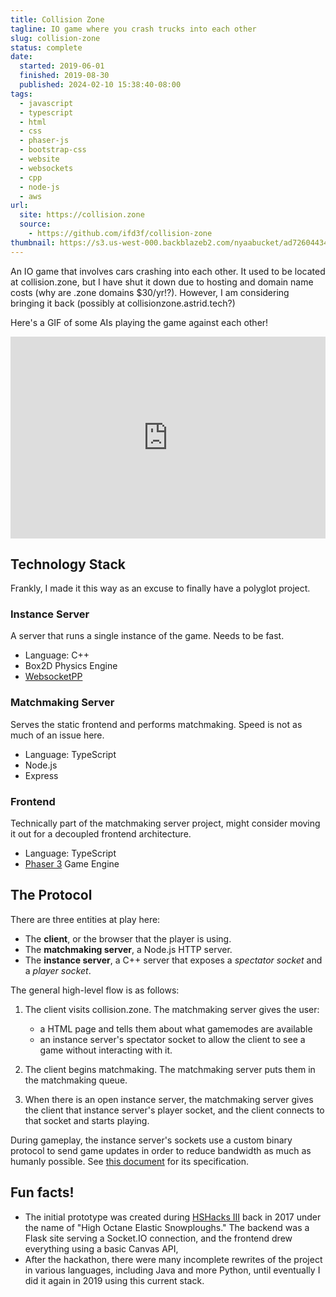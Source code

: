 ```yaml
---
title: Collision Zone
tagline: IO game where you crash trucks into each other
slug: collision-zone
status: complete
date:
  started: 2019-06-01
  finished: 2019-08-30
  published: 2024-02-10 15:38:40-08:00
tags:
  - javascript
  - typescript
  - html
  - css
  - phaser-js
  - bootstrap-css
  - website
  - websockets
  - cpp
  - node-js
  - aws
url:
  site: https://collision.zone
  source:
    - https://github.com/ifd3f/collision-zone
thumbnail: https://s3.us-west-000.backblazeb2.com/nyaabucket/ad72604434e53b51fb3eedc2398fb395d1475e8a103d87a1b13ea9a4f5d58f34/thumbnail.gif
---
```


An IO game that involves cars crashing into each other. It used to be located at
collision.zone, but I have shut it down due to hosting and domain name costs
(why are .zone domains $30/yr!?). However, I am considering bringing it back
(possibly at collisionzone.astrid.tech?)

Here's a GIF of some AIs playing the game against each other!

<div style="width:100%;height:0;padding-bottom:64%;position:relative;"><iframe src="https://giphy.com/embed/ulDFC0vEJQrTLFBO1h" width="100%" height="100%" style="position:absolute" frameBorder="0" class="giphy-embed" allowFullScreen></iframe></div><p>

## Technology Stack

Frankly, I made it this way as an excuse to finally have a polyglot project.

### Instance Server

A server that runs a single instance of the game. Needs to be fast.

- Language: C++
- Box2D Physics Engine
- [WebsocketPP](https://github.com/zaphoyd/websocketpp)

### Matchmaking Server

Serves the static frontend and performs matchmaking. Speed is not as much of an
issue here.

- Language: TypeScript
- Node.js
- Express

### Frontend

Technically part of the matchmaking server project, might consider moving it out
for a decoupled frontend architecture.

- Language: TypeScript
- [Phaser 3](https://phaser.io/) Game Engine

## The Protocol

There are three entities at play here:

- The **client**, or the browser that the player is using.
- The **matchmaking server**, a Node.js HTTP server.
- The **instance server**, a C++ server that exposes a _spectator socket_ and a
  _player socket_.

The general high-level flow is as follows:

1. The client visits collision.zone. The matchmaking server gives the user:

   - a HTML page and tells them about what gamemodes are available
   - an instance server's spectator socket to allow the client to see a game
     without interacting with it.

2. The client begins matchmaking. The matchmaking server puts them in the
   matchmaking queue.
3. When there is an open instance server, the matchmaking server gives the
   client that instance server's player socket, and the client connects to that
   socket and starts playing.

During gameplay, the instance server's sockets use a custom binary protocol to
send game updates in order to reduce bandwidth as much as humanly possible. See
[this document](https://github.com/ifd3f/collision-zone/blob/main/GameProtocol.md)
for its specification.

## Fun facts!

- The initial prototype was created during
  [HSHacks III](https://github.com/ifd3f/HSHacks-III) back in 2017 under the
  name of "High Octane Elastic Snowploughs." The backend was a Flask site
  serving a Socket.IO connection, and the frontend drew everything using a basic
  Canvas API,
- After the hackathon, there were many incomplete rewrites of the project in
  various languages, including Java and more Python, until eventually I did it
  again in 2019 using this current stack.
